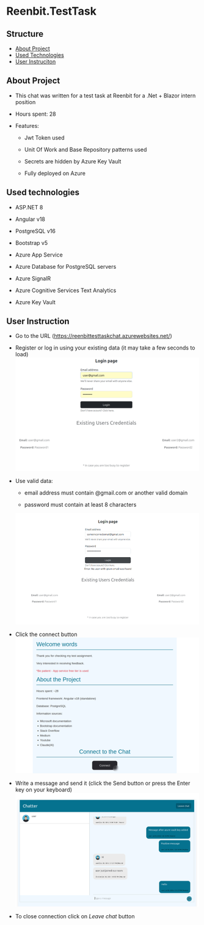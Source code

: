 # Reenbit.TestTask

## Structure
- [About Project](#about-project)
- [Used Technologies](#used-technologies)
- [User Instruciton](#user-instruction)


## About Project

- This chat was written for a test task at Reenbit for a .Net + Blazor intern position

- Hours spent: 28

- Features:
    * Jwt Token used

    * Unit Of Work and Base Repository patterns used

    * Secrets are hidden by Azure Key Vault

    * Fully deployed on Azure

## Used technologies

- ASP.NET 8

- Angular v18

- PostgreSQL v16

- Bootstrap v5

- Azure App Service

- Azure Database for PostgreSQL servers

- Azure SignalR

- Azure Cognitive Services Text Analytics

- Azure Key Vault

## User Instruction

- Go to the URL (https://reenbittesttaskchat.azurewebsites.net/)

- Register or log in using your existing data (it may take a few seconds to load)
![login page](images/sign_in.png)

- Use valid data:
  * email address must contain @gmail.com or another valid domain
  
  * password must contain at least 8 characters

  ![exception](images/exception.png)


- Click the connect button
![home page](images/home.png)

- Write a message and send it (click the Send button or press the Enter key on your keyboard)
![chat page](images/chat.png)

- To close connection click on *Leave chat* button